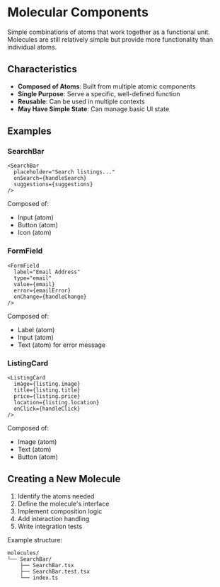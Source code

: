# Molecular Components

Simple combinations of atoms that work together as a functional unit. Molecules are still relatively simple but provide more functionality than individual atoms.

## Characteristics

- **Composed of Atoms**: Built from multiple atomic components
- **Single Purpose**: Serve a specific, well-defined function
- **Reusable**: Can be used in multiple contexts
- **May Have Simple State**: Can manage basic UI state

## Examples

### SearchBar
```tsx
<SearchBar
  placeholder="Search listings..."
  onSearch={handleSearch}
  suggestions={suggestions}
/>
```

Composed of:
- Input (atom)
- Button (atom)
- Icon (atom)

### FormField
```tsx
<FormField
  label="Email Address"
  type="email"
  value={email}
  error={emailError}
  onChange={handleChange}
/>
```

Composed of:
- Label (atom)
- Input (atom)
- Text (atom) for error message

### ListingCard
```tsx
<ListingCard
  image={listing.image}
  title={listing.title}
  price={listing.price}
  location={listing.location}
  onClick={handleClick}
/>
```

Composed of:
- Image (atom)
- Text (atom)
- Button (atom)

## Creating a New Molecule

1. Identify the atoms needed
2. Define the molecule's interface
3. Implement composition logic
4. Add interaction handling
5. Write integration tests

Example structure:
```
molecules/
└── SearchBar/
    ├── SearchBar.tsx
    ├── SearchBar.test.tsx
    └── index.ts
```
